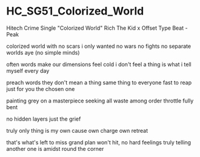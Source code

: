 # HC_SG51_Colorized_World
Hitech Crime Single "Colorized World"
Rich The Kid x Offset Type Beat - Peak

colorized world
with no scars
i only wanted
no wars no fights
no separate worlds aye  (no simple minds)

often words make
our dimensions feel cold
i don't feel a thing
is what i tell myself
every day

preach words
they don't mean a thing
same thing to everyone
fast to reap just for you
the chosen one

painting grey
on a masterpiece
seeking all waste
among  order
throttle fully bent

no hidden layers 
just the grief 

truly only thing 
is my own cause
own charge own retreat 

that's what's left to miss 
grand plan won't hit,
no hard feelings
truly telling another 
one is amidst
round the corner





